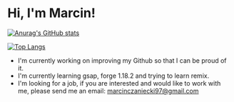 # Hi, I'm Marcin!

[![Anurag's GitHub stats](https://github-readme-stats.vercel.app/api?username=janossik&theme=radical)](https://github.com/anuraghazra/github-readme-stats) 

[![Top Langs](https://github-readme-stats.vercel.app/api/top-langs/?username=janossik&langs_count=8&layout=compact&theme=radical)](https://github.com/anuraghazra/github-readme-stats)

- I'm currently working on improving my Github so that I can be proud of it.
- I'm currently learning gsap, forge 1.18.2 and trying to learn remix. 
- I'm looking for a job, if you are interested and would like to work with me, please send me an email: marcinczaniecki97@gmail.com 

<!--
**janossik/janossik** is a ✨ _special_ ✨ repository because its `README.md` (this file) appears on your GitHub profile.

Here are some ideas to get you started:

- 🔭 I’m currently working on ...
- 🌱 I’m currently learning ...
- 👯 I’m looking to collaborate on ...
- 🤔 I’m looking for help with ...
- 💬 Ask me about ...
- 📫 How to reach me: ...
- 😄 Pronouns: ...
- ⚡ Fun fact: ...
-->
